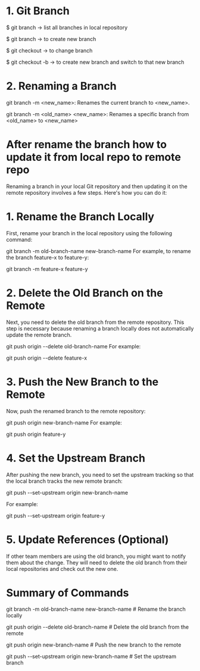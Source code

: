 # 1. Git Branch

$ git branch -> list all branches in local repository

$ git branch <branch-name> -> to create new branch

$ git checkout <branch-name> -> to change branch

$ git checkout -b <branch-name> -> to create new branch and switch to that new branch

# 2. Renaming a Branch
git branch -m <new_name>: Renames the current branch to <new_name>.

git branch -m <old_name> <new_name>: Renames a specific branch from <old_name> to <new_name>

# After rename the branch how to update it from local repo to remote repo

Renaming a branch in your local Git repository and then updating it on the remote repository involves a few steps. 
Here's how you can do it:

# 1. Rename the Branch Locally
First, rename your branch in the local repository using the following command:

git branch -m old-branch-name new-branch-name
For example, to rename the branch feature-x to feature-y:

git branch -m feature-x feature-y

# 2. Delete the Old Branch on the Remote
Next, you need to delete the old branch from the remote repository. This step is necessary because renaming a branch locally does not automatically update the remote branch.

git push origin --delete old-branch-name
For example:

git push origin --delete feature-x

# 3. Push the New Branch to the Remote
Now, push the renamed branch to the remote repository:

git push origin new-branch-name
For example:

git push origin feature-y

# 4. Set the Upstream Branch
After pushing the new branch, you need to set the upstream tracking so that the local branch tracks the new remote branch:

git push --set-upstream origin new-branch-name

For example:

git push --set-upstream origin feature-y

# 5. Update References (Optional)
If other team members are using the old branch, you might want to notify them about the change. They will need to delete the old branch from their local repositories and check out the new one.

# Summary of Commands

git branch -m old-branch-name new-branch-name  # Rename the branch locally

git push origin --delete old-branch-name       # Delete the old branch from the remote

git push origin new-branch-name                # Push the new branch to the remote

git push --set-upstream origin new-branch-name # Set the upstream branch
